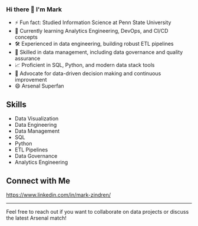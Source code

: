 ### Hi there 👋 I'm Mark

* ⚡ Fun fact: Studied Information Science at Penn State University
* 🌱 Currently learning Analytics Engineering, DevOps, and CI/CD concepts
* 🛠️ Experienced in data engineering, building robust ETL pipelines
* 💾 Skilled in data management, including data governance and quality assurance
* 📈 Proficient in SQL, Python, and modern data stack tools
* 🔄 Advocate for data-driven decision making and continuous improvement
* 😄 Arsenal Superfan

## Skills

- Data Visualization
- Data Engineering
- Data Management
- SQL
- Python
- ETL Pipelines
- Data Governance
- Analytics Engineering

## Connect with Me

https://www.linkedin.com/in/mark-zindren/

---

Feel free to reach out if you want to collaborate on data projects or discuss the latest Arsenal match!



<!--
**mdzgithub/mdzgithub** is a ✨ _special_ ✨ repository because its `README.md` (this file) appears on your GitHub profile.

Here are some ideas to get you started:

- 🔭 I’m currently working on ...
- 🌱 I’m currently learning ...
- 👯 I’m looking to collaborate on ...
- 🤔 I’m looking for help with ...
- 💬 Ask me about ...
- 📫 How to reach me: ...
- 😄 Pronouns: ...
- ⚡ Fun fact: ...
-->
